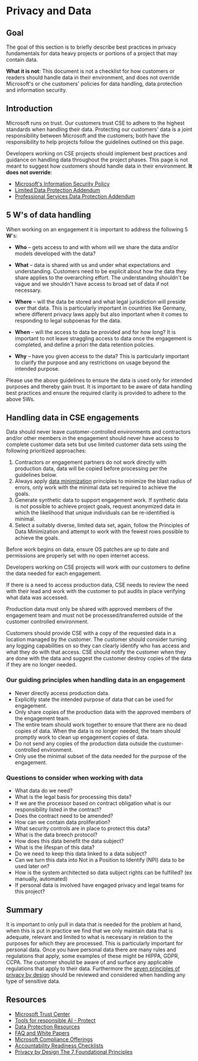 # Privacy and Data

## Goal

The goal of this section is to briefly describe best practices in privacy fundamentals for data heavy projects or portions of a project that may contain data.

**What it is not**: This document is not a checklist for how customers or readers should handle data in their environment, and does not override Microsoft's or che customers' policies for data handling, data protection and information security.

## Introduction

Microsoft runs on trust. Our customers trust CSE to adhere to the highest standards when handling their data.
Protecting our customers' data is a joint responsibility between Microsoft and the customers;
both have the responsibility to help projects follow the guidelines outlined on this page.

Developers working on CSE projects should implement best practices and guidance on handling data throughout the project phases. This page is not meant to suggest how customers should handle data in their environment. **It does not override**:

- [Microsoft's Information Security Policy](https://aka.ms/CTRMSsecppext)
- [Limited Data Protection Addendum](https://aka.ms/mpsldpa)
- [Professional Services Data Protection Addendum](https://www.microsoftvolumelicensing.com/Downloader.aspx?DocumentId=18983)

## 5 W's of data handling

When working on an engagement it is important to address the following 5 **W**'s:

- **Who** – gets access to and with whom will we share the data and/or models developed with the data?

- **What** – data is shared with us and under what expectations and understanding.
Customers need to be explicit about how the data they share applies to the overarching effort.
The understanding shouldn't be vague and we shouldn't have access to broad set of data if not necessary.

- **Where** – will the data be stored and what legal jurisdiction will preside over that data.
This is particularly important in countries like Germany, where different privacy laws apply
but also important when it comes to responding to legal subpoenas for the data.

- **When** – will the access to data be provided and for how long?
It is important to not leave straggling access to data once the engagement is completed, and define a priori the data retention policies.

- **Why** – have you given access to the data?
This is particularly important to clarify the purpose and any restrictions on usage beyond the intended purpose.

Please use the above guidelines to ensure the data is used only for intended purposes and thereby gain trust.
It is important to be aware of data handling best practices and ensure the required clarity is provided to adhere to the above 5Ws.

## Handling data in CSE engagements

Data should never leave customer-controlled environments and contractors and/or other members in the engagement
should never have access to complete customer data sets but use limited customer data sets using the following prioritized approaches:

1. Contractors or engagement partners do not work directly with production data, data will be copied before processing per the guidelines below.
1. Always apply [data minimization](https://www.forbes.com/sites/bernardmarr/2016/03/16/why-data-minimization-is-an-important-concept-in-the-age-of-big-data/#3fb711e91da4)
principles to minimize the blast radius of errors, only work with the minimal data set required to achieve the goals.
1. Generate synthetic data to support engagement work. If synthetic data is not possible to achieve project goals,
request anonymized data in which the likelihood that unique individuals can be re-identified is minimal.
1. Select a suitably diverse, limited data set, again,
follow the Principles of Data Minimization and attempt to work with the fewest rows possible to achieve the goals.

Before work begins on data, ensure OS patches are up to date and permissions are properly set with no open internet access.

Developers working on CSE projects will work with our customers to define the data needed for each engagement.

If there is a need to access production data,
CSE needs to review the need with their lead and work with the customer to put audits in place verifying what data was accessed.

Production data must only be shared with approved members of the engagement team and must not be processed/transferred outside of the customer controlled environment.

Customers should provide CSE with a copy of the requested data in a location managed by the customer.
The customer should consider turning any logging capabilities on so they can clearly identify who has access and what they do with that access.
CSE should notify the customer when they are done with the data and suggest the customer destroy copies of the data if they are no longer needed.

### Our guiding principles when handling data in an engagement

- Never directly access production data.
- Explicitly state the intended purpose of data that can be used for engagement.
- Only share copies of the production data with the approved members of the engagement team.
- The entire team should work together to ensure that there are no dead copies of data. When the data is no longer needed,
the team should promptly work to clean up engagement copies of data.
- Do not send any copies of the production data outside the customer-controlled environment.
- Only use the minimal subset of the data needed for the purpose of the engagement.

### Questions to consider when working with data

- What data do we need?
- What is the legal basis for processing this data?
- If we are the processor based on contract obligation what is our responsibility listed in the contract?
- Does the contract need to be amended?
- How can we contain data proliferation?
- What security controls are in place to protect this data?
- What is the data breech protocol?
- How does this data benefit the data subject?
- What is the lifespan of this data?
- Do we need to keep this data linked to a data subject?
- Can we turn this data into Not in a Position to Identify (NPI) data to be used later on?
- How is the system architected so data subject rights can be fulfilled? (ex manually, automated)
- If personal data is involved have engaged privacy and legal teams for this project?

## Summary

It is important to only pull in data that is needed for the problem at hand,
when this is put in practice we find that we only maintain data that is adequate,
relevant and limited to what is necessary in relation to the purposes for which they are processed.
This is particularly important for personal data. Once you have personal data there are many rules and regulations that apply,
some examples of these might be HIPPA, GDPR, CCPA.
The customer should be aware of and surface any applicable regulations that apply to their data.
Furthermore the [seven principles of privacy by design](http://dataprotection.industries/wp-content/uploads/2017/10/privacy-by-design.pdf)
should be reviewed and considered when handling any type of sensitive data.

## Resources

- [Microsoft Trust Center](https://www.microsoft.com/en-us/trust-center/privacy)
- [Tools for responsible AI - Protect](https://www.microsoft.com/en-us/ai/responsible-ai-resources?activetab=pivot1:primaryr5)
- [Data Protection Resources](https://servicetrust.microsoft.com/ViewPage/TrustDocuments?command=Download&docTab=6d000410-c9e9-11e7-9a91-892aae8839ad_AuditedControls)
- [FAQ and White Papers](https://servicetrust.microsoft.com/ViewPage/TrustDocuments?command=Download&docTab=6d000410-c9e9-11e7-9a91-892aae8839ad_AuditedControls)
- [Microsoft Compliance Offerings](https://docs.microsoft.com/en-us/compliance/regulatory/offering-home?view=o365-worldwide)
- [Accountability Readiness Checklists](https://docs.microsoft.com/en-us/compliance/regulatory/gdpr-arc?view=o365-worldwide#gdpr-compliance-controls)
- [Privacy by Design The 7 Foundational Principles](http://dataprotection.industries/wp-content/uploads/2017/10/privacy-by-design.pdf)
